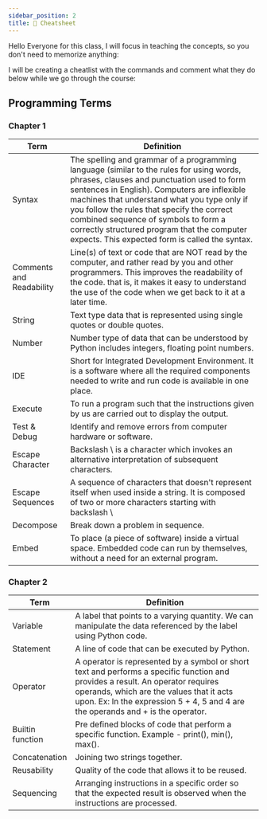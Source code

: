 ```yaml
---
sidebar_position: 2
title: 🧐 Cheatsheet
---
```


Hello Everyone for this class, I will focus in teaching the concepts, so you don't need to memorize anything: 

I will be creating a cheatlist with the commands and comment what they do below while we go through the course:

## Programming Terms

### Chapter 1

| Term                     | Definition                                                                                                                                                                                                                                                                                                                                                                                                                   |
| ------------------------ | ---------------------------------------------------------------------------------------------------------------------------------------------------------------------------------------------------------------------------------------------------------------------------------------------------------------------------------------------------------------------------------------------------------------------------- |
| Syntax                   | The spelling and grammar of a programming language (similar to the rules for using words, phrases, clauses and punctuation used to form sentences in English). Computers are inflexible machines that understand what you type only if you follow the rules that specify the correct combined sequence of symbols to form a correctly structured program that the computer expects. This expected form is called the syntax. |
| Comments and Readability | Line(s) of text or code that are NOT read by the computer, and rather read by you and other programmers. This improves the readability of the code. that is, it makes it easy to understand the use of the code when we get back to it at a later time.                                                                                                                                                                      |
| String                   | Text type data that is represented using single quotes or double quotes.                                                                                                                                                                                                                                                                                                                                                     |
| Number                   | Number type of data that can be understood by Python includes integers, floating point numbers.                                                                                                                                                                                                                                                                                                                              |
| IDE                      | Short for Integrated Development Environment. It is a software where all the required components needed to write and run code is available in one place.                                                                                                                                                                                                                                                                     |
| Execute                  | To run a program such that the instructions given by us are carried out to display the output.                                                                                                                                                                                                                                                                                                                               |
| Test & Debug             | Identify and remove errors from computer hardware or software.                                                                                                                                                                                                                                                                                                                                                               |
| Escape Character         | Backslash \ is a character which invokes an alternative interpretation of subsequent characters.                                                                                                                                                                                                                                                                                                                             |
| Escape Sequences         | A sequence of characters that doesn't represent itself when used inside a string. It is composed of two or more characters starting with backslash \                                                                                                                                                                                                                                                                         |
| Decompose                | Break down a problem in sequence.                                                                                                                                                                                                                                                                                                                                                                                            |
| Embed                    | To place (a piece of software) inside a virtual space. Embedded code can run by themselves, without a need for an external program.                                                                                                                                                                                                                                                                                          |

### Chapter 2

| Term             | Definition                                                                                                                                                                                                                                                      |
| ---------------- | --------------------------------------------------------------------------------------------------------------------------------------------------------------------------------------------------------------------------------------------------------------- |
| Variable         | A label that points to a varying quantity. We can manipulate the data referenced by the label using Python code.                                                                                                                                                |
| Statement        | A line of code that can be executed by Python.                                                                                                                                                                                                                  |
| Operator         | A operator is represented by a symbol or short text and performs a specific function and provides a result. An operator requires operands, which are the values that it acts upon. Ex: In the expression 5 + 4, 5 and 4 are the operands and + is the operator. |
| Builtin function | Pre defined blocks of code that perform a specific function. Example - print(), min(), max().                                                                                                                                                                   |
| Concatenation    | Joining two strings together.                                                                                                                                                                                                                                   |
| Reusability      | Quality of the code that allows it to be reused.                                                                                                                                                                                                                |
| Sequencing       | Arranging instructions in a specific order so that the expected result is observed when the instructions are processed.                                                                                                                                         |


